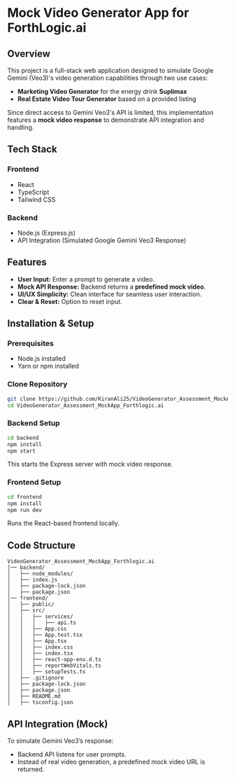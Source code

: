 # Mock Video Generator App for ForthLogic.ai

## Overview
This project is a full-stack web application designed to simulate Google Gemini (Veo3)'s video generation capabilities through two use cases:
- **Marketing Video Generator** for the energy drink **Suplimax**
- **Real Estate Video Tour Generator** based on a provided listing

Since direct access to Gemini Veo3's API is limited, this implementation features a **mock video response** to demonstrate API integration and handling.

## Tech Stack
### **Frontend**
- React 
- TypeScript
- Tailwind CSS

### **Backend**
- Node.js (Express.js)
- API Integration (Simulated Google Gemini Veo3 Response)

## Features
- **User Input:** Enter a prompt to generate a video.
- **Mock API Response:** Backend returns a **predefined mock video**.
- **UI/UX Simplicity:** Clean interface for seamless user interaction.
- **Clear & Reset:** Option to reset input.

## Installation & Setup
### **Prerequisites**
- Node.js installed
- Yarn or npm installed

### **Clone Repository**
```bash
git clone https://github.com/KiranAli25/VideoGenerator_Assessment_MockApp_Forthlogic.ai.git
cd VideoGenerator_Assessment_MockApp_Forthlogic.ai

```

### **Backend Setup**
```bash
cd backend
npm install
npm start
```
This starts the Express server with mock video response.

### **Frontend Setup**
```bash
cd frontend
npm install
npm run dev
```
Runs the React-based frontend locally.

## Code Structure
```
VideoGenerator_Assessment_MockApp_Forthlogic.ai
│── backend/
│   ├── node_modules/
│   ├── index.js
│   ├── package-lock.json
│   ├── package.json
│── frontend/
│   ├── public/
│   ├── src/
│   │   ├── services/
│   │   │   ├── api.ts
│   │   ├── App.css
│   │   ├── App.test.tsx
│   │   ├── App.tsx
│   │   ├── index.css
│   │   ├── index.tsx
│   │   ├── react-app-env.d.ts
│   │   ├── reportWebVitals.ts
│   │   ├── setupTests.ts
│   ├── .gitignore
│   ├── package-lock.json
│   ├── package.json
│   ├── README.md
│   ├── tsconfig.json

```

## API Integration (Mock)
To simulate Gemini Veo3’s response:
- Backend API listens for user prompts.
- Instead of real video generation, a predefined mock video URL is returned.
